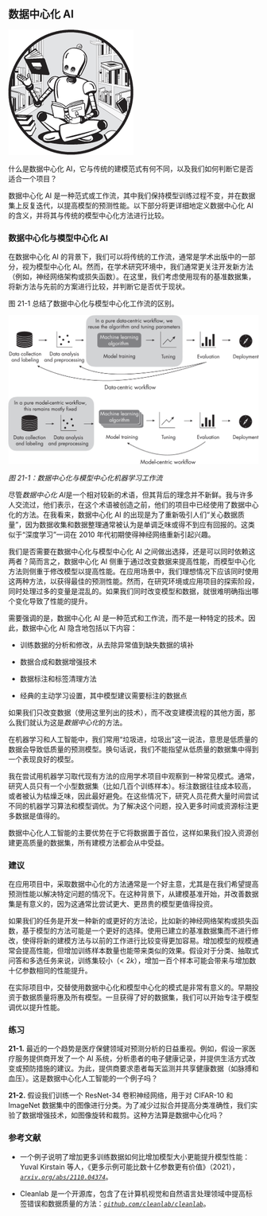 ## **数据中心化 AI**

![Image](img/common.jpg)

什么是数据中心化 AI，它与传统的建模范式有何不同，以及我们如何判断它是否适合一个项目？

数据中心化 AI 是一种范式或工作流，其中我们保持模型训练过程不变，并在数据集上反复迭代，以提高模型的预测性能。以下部分将更详细地定义数据中心化 AI 的含义，并将其与传统的模型中心化方法进行比较。

### **数据中心化与模型中心化 AI**

在数据中心化 AI 的背景下，我们可以将传统的工作流，通常是学术出版中的一部分，视为模型中心化 AI。然而，在学术研究环境中，我们通常更关注开发新方法（例如，神经网络架构或损失函数）。在这里，我们考虑使用现有的基准数据集，将新方法与先前的方案进行比较，并判断它是否优于现状。

图 21-1 总结了数据中心化与模型中心化工作流的区别。

![Image](img/21fig01.jpg)

*图 21-1：数据中心化与模型中心化机器学习工作流*

尽管*数据中心化 AI*是一个相对较新的术语，但其背后的理念并不新鲜。我与许多人交流过，他们表示，在这个术语被创造之前，他们的项目中已经使用了数据中心化的方法。在我看来，数据中心化 AI 的出现是为了重新吸引人们“关心数据质量”，因为数据收集和数据整理通常被认为是单调乏味或得不到应有回报的。这类似于“深度学习”一词在 2010 年代初期使得神经网络重新引起兴趣。

我们是否需要在数据中心化与模型中心化 AI 之间做出选择，还是可以同时依赖这两者？简而言之，数据中心化 AI 侧重于通过改变数据来提高性能，而模型中心化方法则侧重于修改模型以提高性能。在应用场景中，我们理想情况下应该同时使用这两种方法，以获得最佳的预测性能。然而，在研究环境或应用项目的探索阶段，同时处理过多的变量是混乱的。如果我们同时改变模型和数据，就很难明确指出哪个变化导致了性能的提升。

需要强调的是，数据中心化 AI 是一种范式和工作流，而不是一种特定的技术。因此，数据中心化 AI 隐含地包括以下内容：

+   训练数据的分析和修改，从去除异常值到缺失数据的填补

+   数据合成和数据增强技术

+   数据标注和标签清理方法

+   经典的主动学习设置，其中模型建议需要标注的数据点

如果我们只改变数据（使用这里列出的技术），而不改变建模流程的其他方面，那么我们就认为这是*数据中心化*的方法。

在机器学习和人工智能中，我们常用“垃圾进，垃圾出”这一说法，意思是低质量的数据会导致低质量的预测模型。换句话说，我们不能指望从低质量的数据集中得到一个表现良好的模型。

我在尝试用机器学习取代现有方法的应用学术项目中观察到一种常见模式。通常，研究人员只有一个小型数据集（比如几百个训练样本）。标注数据往往成本较高，或者被认为枯燥乏味，因此最好避免。在这些情况下，研究人员花费大量时间尝试不同的机器学习算法和模型调优。为了解决这个问题，投入更多时间或资源标注更多数据是值得的。

数据中心化人工智能的主要优势在于它将数据置于首位，这样如果我们投入资源创建更高质量的数据集，所有建模方法都会从中受益。

### **建议**

在应用项目中，采取数据中心化的方法通常是一个好主意，尤其是在我们希望提高预测性能以解决特定问题的情况下。在这种背景下，从建模基准开始，并改善数据集是有意义的，因为这通常比尝试更大、更昂贵的模型更值得投资。

如果我们的任务是开发一种新的或更好的方法论，比如新的神经网络架构或损失函数，基于模型的方法可能是一个更好的选择。使用已建立的基准数据集而不进行修改，使得将新的建模方法与以前的工作进行比较变得更加容易。增加模型的规模通常会提高性能，但增加训练样本数量也能带来类似的效果。假设对于分类、抽取式问答和多选任务来说，训练集较小（< 2*k*），增加一百个样本可能会带来与增加数十亿参数相同的性能提升。

在实际项目中，交替使用数据中心化和模型中心化的模式是非常有意义的。早期投资于数据质量将惠及所有模型。一旦获得了好的数据集，我们可以开始专注于模型调优以提升性能。

### **练习**

**21-1.** 最近的一个趋势是医疗保健领域对预测分析的日益重视。例如，假设一家医疗服务提供商开发了一个 AI 系统，分析患者的电子健康记录，并提供生活方式改变或预防措施的建议。为此，提供商要求患者每天监测并共享健康数据（如脉搏和血压）。这是数据中心化人工智能的一个例子吗？

**21-2.** 假设我们训练一个 ResNet-34 卷积神经网络，用于对 CIFAR-10 和 ImageNet 数据集中的图像进行分类。为了减少过拟合并提高分类准确性，我们实验了数据增强技术，如图像旋转和裁剪。这种方法算是数据中心化吗？

### **参考文献**

+   一个例子说明了增加更多训练数据如何比增加模型大小更能提升模型性能：Yuval Kirstain 等人，《更多示例可能比数十亿参数更有价值》（2021），*[`arxiv.org/abs/2110.04374`](https://arxiv.org/abs/2110.04374)*。

+   Cleanlab 是一个开源库，包含了在计算机视觉和自然语言处理领域中提高标签错误和数据质量的方法：*[`github.com/cleanlab/cleanlab`](https://github.com/cleanlab/cleanlab)*。
